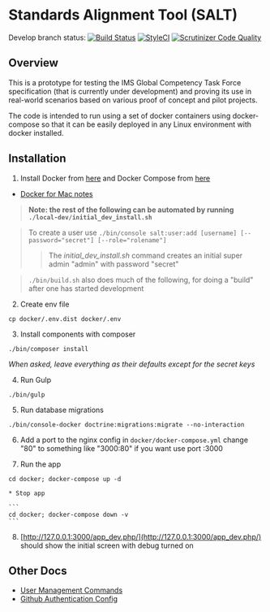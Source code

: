 Standards Alignment Tool (SALT)
===============================

Develop branch status: [![Build Status](https://travis-ci.org/opensalt/opensalt.svg?branch=develop)](https://travis-ci.org/opensalt/opensalt) [![StyleCI](https://styleci.io/repos/72233269/shield?style=flat&branch=develop)](https://styleci.io/repos/72233269) [![Scrutinizer Code Quality](https://scrutinizer-ci.com/g/opensalt/opensalt/badges/quality-score.png?b=develop)](https://scrutinizer-ci.com/g/opensalt/opensalt/?branch=develop)


Overview
--------

This is a prototype for testing the IMS Global Competency Task Force
specification (that is currently under development) and proving its use
in real-world scenarios based on various proof of concept and pilot projects.

The code is intended to run using a set of docker containers using
docker-compose so that it can be easily deployed in any Linux environment
with docker installed.

Installation
------------

1. Install Docker from [here](https://www.docker.com/products/docker)
   and Docker Compose from [here](https://docs.docker.com/compose/install/)
  - [Docker for Mac notes](./DOCKER_FOR_MAC.md)

  > **Note: the rest of the following can be automated by running `./local-dev/initial_dev_install.sh`**

  > To create a user use `./bin/console salt:user:add [username] [--password="secret"] [--role="rolename"]`
  > > The *initial_dev_install.sh* command creates an initial super admin "admin" with password "secret"

  > `./bin/build.sh` also does much of the following, for doing a "build" after one has started development

2. Create env file
  ```
  cp docker/.env.dist docker/.env
  ```

3. Install components with composer
  ```
  ./bin/composer install
  ```
  *When asked, leave everything as their defaults except for the secret keys*

4. Run Gulp
  ```
  ./bin/gulp
  ```

5. Run database migrations
  ```
  ./bin/console-docker doctrine:migrations:migrate --no-interaction
  ```

6. Add a port to the nginx config in `docker/docker-compose.yml` change "80" to something like "3000:80" if you want use port :3000

7. Run the app
  ```
  cd docker; docker-compose up -d
  ```
    * Stop app

    ```
    cd docker; docker-compose down -v
    ```

8. [http://127.0.0.1:3000/app_dev.php/](http://127.0.0.1:3000/app_dev.php/) should show the initial screen with debug turned on


Other Docs
----------

- [User Management Commands](./src/Salt/UserBundle/Resources/doc/Commands.md)
- [Github Authentication Config](./src/GithubFilesBundle/Resources/doc/GithubAuth.md)
